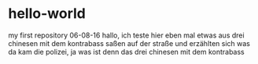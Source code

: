 # hello-world
my first repository 06-08-16
hallo, ich teste hier eben mal etwas aus
drei chinesen mit dem kontrabass
saßen auf der straße und erzählten sich was
da kam die polizei, ja was ist denn das
drei chinesen mit dem kontrabass
